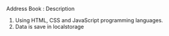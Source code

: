 Address Book :
Description 
1. Using HTML, CSS and JavaScript programming languages.
2. Data is save in localstorage
